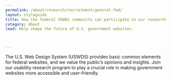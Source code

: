 ```yaml
---
permalink: /about/research/recruitment/general-fed/
layout: styleguide
title: How the federal USWDS community can participate in our research
category: About
lead: Help shape the future of U.S. government websites.



---
```


The U.S. Web Design System (USWDS) provides basic common elements for federal websites, and we value the public’s opinions and insights. Join our usability research program to play a crucial role in making government websites more accessible and user-friendly.


